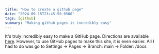 ```yaml
---
title: "How to create a github page"
date: "2024-09-15T23:45:50-0500"
tags: [github]
summary: "Making github pages is incredibly easy"
---
```


It's truly incredibly easy to make a GitHub page. Directions are available [here](https://pages.github.com/).
However, to use GitHub pages to make this site, it is even easier.
All I had to do was go to Settings -> Pages -> Branch: main -> Folder: /docs